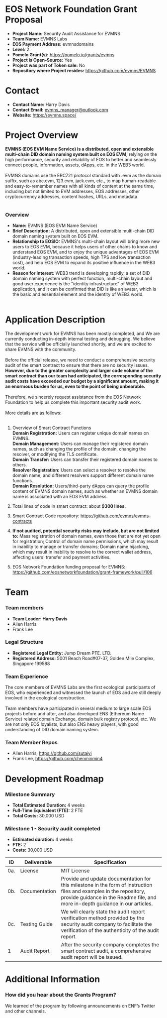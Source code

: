
# EOS Network Foundation Grant Proposal
-   **Project Name:** Security Audit Assistance for EVMNS
-   **Team Name:** EVMNS Labs
-   **EOS Payment Address:** evmnsdomains
-   **Level:** 2
-   **Pomelo Grant(s):** https://pomelo.io/grants/evmns
-   **Project is Open-Source:** Yes
-   **Project was part of Token sale:** No
-   **Repository where Project resides:** https://github.com/evmns/EVMNS

# Contact
- **Contact Name:** Harry Davis
- **Contact Email:** evmns_manager@outlook.com
- **Website:** https://evmns.space/

# Project Overview
**EVMNS (EOS EVM Name Service) is a distributed, open and extensible multi-chain DID domain naming system built on EOS EVM,** relying on the high performance, security and reliability of EOS to better and seamlessly connect people, information, assets, dApps, etc. in the WEB3 world.<br/><br/>
EVMNS domains use the ERC721 protocol standard with .evm as the domain suffix, such as abc.evm, 123.evm, jack.evm, etc., to map human-readable and easy-to-remember names with all kinds of content at the same time, including but not limited to EVM addresses, EOS addresses, other cryptocurrency addresses, content hashes, URLs, and metadata.<br/><br/>
### Overview
- **Name:** EVMNS (EOS EVM Name Service)<br/>
- **Brief Description:** A distributed, open and extensible multi-chain DID domain naming system built on EOS EVM.<br/>
- **Relationship to EOSIO:** EVMNS's multi-chain layout will bring more new users to EOS EVM, because it helps users of other chains to know and understand EOS EVM, and to enjoy the unique advantages of EOS EVM (industry-leading transaction speeds, high TPS and low transaction cost), and help EOS EVM to expand its positive influence in the WEB3 world.<br/>
- **Reason for Interest:** WEB3 trend is developing rapidly, a set of DID domain naming system with perfect function, multi-chain layout and good user experience is the "identity infrastructure" of WEB3 application, and it can be confirmed that DID is like an avatar, which is the basic and essential element and the identity of WEB3 world.<br/><br/>

# Application Description
The development work for EVMNS has been mostly completed, and We are currently conducting in-depth internal testing and debugging. We believe that the service will be officially launched shortly, and we are excited to share EVMNS with the community.<br/><br/>
Before the official release, we need to conduct a comprehensive security audit of the smart contract to ensure that there are no security issues. **However, due to the greater complexity and larger code volume of the smart contract than our team had anticipated, the corresponding security audit costs have exceeded our budget by a significant amount, making it an enormous burden for us, even to the point of being unbearable.**<br/><br/>
Therefore, we sincerely request assistance from the EOS Network Foundation to help us complete this important security audit work.<br/><br/>
More details are as follows:<br/><br/>
1. Overview of Smart Contract Functions<br/>
**Domain Registration:** Users can register unique domain names on EVMNS.<br/>
**Domain Management:** Users can manage their registered domain names, such as changing the profile of the domain, changing the resolver, or modifying the TLS certificate.<br/>
**Domain Transfer:** Users can transfer their registered domain names to others.<br/>
**Resolver Registration:** Users can select a resolver to resolve the domain name, and different resolvers support different domain name functions.<br/>
**Domain Resolution:** Users/third-party dApps can query the profile content of EVMNS domain names, such as whether an EVMNS domain name is associated with an EOS EVM address.<br/>

2. Total lines of code in smart contract: about **9300 lines.**<br/>

3. Smart Contract Code repository: https://github.com/evmns/evmns-contracts<br/>

4. **If not audited, potential security risks may include, but are not limited to:** Mass registration of domain names, even those that are not yet open for registration; Control of domain name permissions, which may result in inability to manage or transfer domains; Domain name hijacking, which may result in inability to resolve to the correct wallet address, affecting users' transfer and payment activities.<br/>

5. EOS Network Foundation funding proposal for EVMNS: https://github.com/eosnetworkfoundation/grant-framework/pull/106<br/>
   
# Team
### Team members
- **Team Leader: Harry Davis**<br/>
- Allen Harris<br/>
- Frank Lee <br/>
### Legal Structure
- **Registered Legal Entity:** Jump Dream PTE. LTD.<br/>
- **Registered Address:** 5001 Beach Road#07-37, Golden Mile Complex, Singapore 199588<br/>
### Team Experience
The core members of EVMNS Labs are the first ecological participants of EOS, who experienced and witnessed the launch of EOS and are still deeply involved in the ecological construction.<br/><br/>
Team members have participated in several medium to large scale EOS projects before and after, and also developed ENS (Ethereum Name Service) related domain Exchange, domain bulk registry protocol, etc. We are not only EOS loyalists, but also ENS heavy players, with good understanding of DID domain naming system.<br/>
### Team Member Repos
- Allen Harris, https://github.com/sutaiyi
- Frank Lee, https://github.com/chenminmin4

# Development Roadmap
### Milestone Summary
- **Total Estimated Duration:** 4 weeks
- **Full-Time Equivalent (FTE):** 2 FTE
- **Total Costs:** 30,000 USD

### Milestone 1 - Security audit completed
- **Estimated duration:** 4 weeks
- **FTE:** 2
- **Costs:** 30,000 USD

| ID  | Deliverable  |Specification|
| ------------ | ------------ | ------------ |
| 0a.   |License   | MIT License  |
| 0b.  | Documentation  | Provide and update documentation for this milestone in the form of instruction files and examples in the repository, provide guidance in the Readme file, and more in-depth guidance in our articles.  |
| 0c.  | Testing Guide  | We will clearly state the audit report verification method provided by the security audit company to facilitate the verification of the authenticity of the audit report.  |
| 1  | Audit Report  | After the security company completes the smart contract audit, a comprehensive audit report will be issued.  |<br/><br/>

# Additional Information
### How did you hear about the Grants Program? 
We learned of the program by following announcements on ENF’s Twitter and other channels.<br/>
